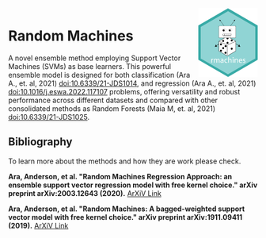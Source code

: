 <img src="docs/img/rmachines-hex-01.png" width="120" align="right" />

# Random Machines

A novel ensemble method employing Support Vector Machines (SVMs) as base learners. This powerful ensemble model is designed for both classification (Ara A., et. al, 2021) <doi:10.6339/21-JDS1014>, and regression (Ara A., et. al, 2021) <doi:10.1016/j.eswa.2022.117107> problems, offering versatility and robust performance across different datasets and compared with other consolidated methods as Random Forests (Maia M, et. al, 2021) <doi:10.6339/21-JDS1025>.

## Bibliography

To learn more about the methods and how they are work please check.

**Ara, Anderson, et al. "Random Machines Regression Approach: an ensemble support vector regression model with free kernel choice." arXiv preprint arXiv:2003.12643 (2020).** [ArXiV Link](https://arxiv.org/abs/2003.12643)

**Ara, Anderson, et al. "Random Machines: A bagged-weighted support vector model with free kernel choice." arXiv preprint arXiv:1911.09411 (2019).** [ArXiV Link](https://arxiv.org/abs/1911.09411)
